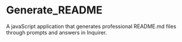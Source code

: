 # Generate_README
A javaScript application that generates professional README.md files through prompts and answers in Inquirer.
